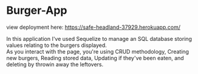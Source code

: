 # Burger-App

view deployment here: https://safe-headland-37929.herokuapp.com/

In this application I've used Sequelize to manage an SQL database storing values relating to the burgers displayed. <br>
As you interact with the page, you're using CRUD methodology, Creating new burgers, Reading stored data, Updating if they've been eaten, and deleting by throwin away the leftovers.
